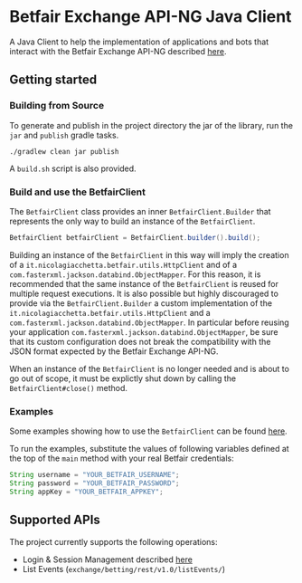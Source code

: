 # Betfair Exchange API-NG Java Client
A Java Client to help the implementation of applications and bots that interact with the Betfair Exchange API-NG described [here](http://docs.developer.betfair.com/docs/).

## Getting started
### Building from Source
To generate and publish in the project directory the jar of the library, run the `jar` and `publish` gradle tasks.


```
./gradlew clean jar publish
```

A `build.sh` script is also provided.

### Build and use the BetfairClient
The `BetfairClient` class provides an inner `BetfairClient.Builder` that represents the only way to build an instance of the `BetfairClient`.

```Java
BetfairClient betfairClient = BetfairClient.builder().build();
```

Building an instance of the `BetfairClient` in this way will imply the creation of a `it.nicolagiacchetta.betfair.utils.HttpClient` and of a `com.fasterxml.jackson.databind.ObjectMapper`. For this reason, it is recommended that the same instance of the `BetfairClient` is reused for multiple request executions. It is also possible but highly discouraged to provide via the `BetfairClient.Builder` a custom implementation of the `it.nicolagiacchetta.betfair.utils.HttpClient` and a `com.fasterxml.jackson.databind.ObjectMapper`. In particular before reusing your application `com.fasterxml.jackson.databind.ObjectMapper`, be sure that its custom configuration does not break the compatibility with the JSON format expected by the Betfair Exchange API-NG. 

When an instance of the `BetfairClient` is no longer needed and is about to go out of scope, it must be explictly shut down by calling the `BetfairClient#close()` method.

### Examples
Some examples showing how to use the `BetfairClient` can be found [here](/src/main/java/it/nicolagiacchetta/betfair/Examples.java).

To run the examples, substitute the values of following variables defined at the top of the `main` method with your real Betfair credentials: 
```Java
String username = "YOUR_BETFAIR_USERNAME";
String password = "YOUR_BETFAIR_PASSWORD";
String appKey = "YOUR_BETFAIR_APPKEY";
```

## Supported APIs 
The project currently supports the following operations:

* Login & Session Management described [here](http://docs.developer.betfair.com/docs/pages/viewpage.action?pageId=3834909#Login&SessionManagement-Logout)
* List Events (`exchange/betting/rest/v1.0/listEvents/`)

